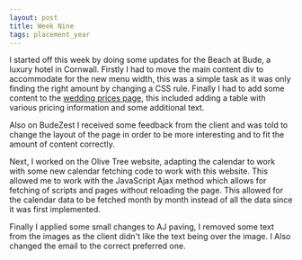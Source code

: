 ```yaml
---
layout: post
title: Week Nine
tags: placement_year
---
```

I started off this week by doing some updates for the Beach at Bude, a luxury hotel in Cornwall. Firstly I had to move the main content div to accommodate for the new menu width, this was a simple task as it was only finding the right amount by changing a CSS rule. Finally I had to add some content to the [wedding prices page](http://www.thebeachatbude.co.uk/luxury.functions.cornwall "Weddings at the Beach in Bude, Cornwall"), this included adding a table with various pricing information and some additional text.

Also on BudeZest I received some feedback from the client and was told to change the layout of the page in order to be more interesting and to fit the amount of content correctly.

Next, I worked on the Olive Tree website, adapting the calendar to work with some new calendar fetching code to work with this website. This allowed me to work with the JavaScript Ajax method which allows for fetching of scripts and pages without reloading the page. This allowed for the calendar data to be fetched month by month instead of all the data since it was first implemented.

Finally I applied some small changes to AJ paving, I removed some text from the images as the client didn't like the text being over the image. I Also changed the email to the correct preferred one.


